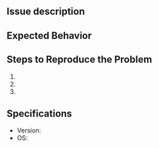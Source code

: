 ## Issue description



## Expected Behavior



## Steps to Reproduce the Problem

  1.
  1.
  1.

## Specifications

  - Version:
  - OS:
